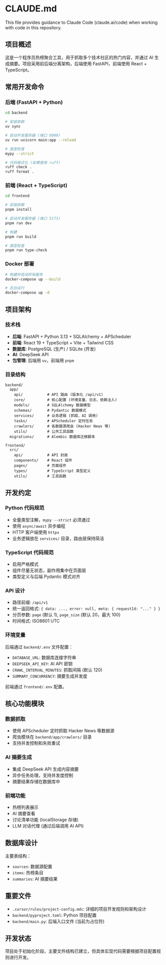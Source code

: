 # CLAUDE.md

This file provides guidance to Claude Code (claude.ai/code) when working with code in this repository.

## 项目概述

这是一个程序员热榜聚合工具，用于抓取多个技术社区的热门内容，并通过 AI 生成摘要。项目采用前后端分离架构，后端使用 FastAPI，前端使用 React + TypeScript。

## 常用开发命令

### 后端 (FastAPI + Python)

```bash
cd backend

# 安装依赖
uv sync

# 启动开发服务器 (端口 8000)
uv run uvicorn main:app --reload

# 类型检查
mypy --strict

# 代码格式化 (如果使用 ruff)
ruff check .
ruff format .
```

### 前端 (React + TypeScript)

```bash
cd frontend

# 安装依赖
pnpm install

# 启动开发服务器 (端口 5173)
pnpm run dev

# 构建
pnpm run build

# 类型检查
pnpm run type-check
```

### Docker 部署

```bash
# 构建并启动所有服务
docker-compose up --build

# 后台运行
docker-compose up -d
```

## 项目架构

### 技术栈

- **后端**: FastAPI + Python 3.13 + SQLAlchemy + APScheduler
- **前端**: React 19 + TypeScript + Vite + Tailwind CSS
- **数据库**: PostgreSQL (生产) / SQLite (开发)
- **AI**: DeepSeek API
- **包管理**: 后端用 `uv`，前端用 `pnpm`

### 目录结构

```
backend/
  app/
    api/           # API 路由 (版本化 /api/v1)
    core/          # 核心配置 (环境变量、日志、依赖注入)
    models/        # SQLAlchemy 数据模型
    schemas/       # Pydantic 数据模式
    services/      # 业务逻辑 (抓取、AI 调用)
    tasks/         # APScheduler 定时任务
    crawlers/      # 各数据源爬虫 (Hacker News 等)
    utils/         # 公共工具函数
  migrations/      # Alembic 数据库迁移脚本

frontend/
  src/
    api/           # API 封装
    components/    # React 组件
    pages/         # 页面组件
    types/         # TypeScript 类型定义
    utils/         # 工具函数
```

## 开发约定

### Python 代码规范

- 全量类型注解，`mypy --strict` 必须通过
- 使用 `async/await` 异步编程
- HTTP 客户端使用 `httpx`
- 业务逻辑放在 `services/` 目录，路由层保持简洁

### TypeScript 代码规范

- 启用严格模式
- 组件尽量无状态，副作用集中在页面层
- 类型定义与后端 Pydantic 模式对齐

### API 设计

- 路径前缀: `/api/v1`
- 统一返回格式: `{ data: ..., error: null, meta: { requestId: "..." } }`
- 分页参数: `page` (默认 1), `page_size` (默认 20，最大 100)
- 时间格式: ISO8601 UTC

### 环境变量

后端通过 `backend/.env` 文件配置：

- `DATABASE_URL`: 数据库连接字符串
- `DEEPSEEK_API_KEY`: AI API 密钥
- `CRAWL_INTERVAL_MINUTES`: 抓取间隔 (默认 120)
- `SUMMARY_CONCURRENCY`: 摘要生成并发度

前端通过 `frontend/.env` 配置。

## 核心功能模块

### 数据抓取

- 使用 APScheduler 定时抓取 Hacker News 等数据源
- 爬虫模块在 `backend/app/crawlers/` 目录
- 支持并发控制和失败重试

### AI 摘要生成

- 集成 DeepSeek API 生成内容摘要
- 异步任务处理，支持并发度控制
- 摘要结果存储在数据库中

### 前端功能

- 热榜列表展示
- AI 摘要查看
- 讨论清单功能 (localStorage 存储)
- LLM 对话代理 (通过后端调用 AI API)

## 数据库设计

主要表结构：

- `sources`: 数据源配置
- `items`: 热榜条目
- `summaries`: AI 摘要结果

## 重要文件

- `.cursor/rules/project-config.mdc`: 详细的项目开发规则和架构设计
- `backend/pyproject.toml`: Python 项目配置
- `backend/main.py`: 后端入口文件 (当前为占位符)

## 开发状态

项目处于初始化阶段，主要文件结构已建立，但具体实现代码需要根据项目配置规则进行开发。
